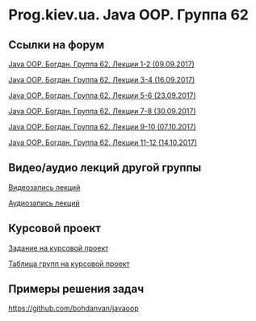 Prog.kiev.ua. Java OOP. Группа 62
===

## Cсылки на форум

[Java OOP. Богдан. Группа 62. Лекции 1-2 (09.09.2017)](https://prog.kiev.ua/forum/index.php/topic,3124.0.html)

[Java OOP. Богдан. Группа 62. Лекции 3-4 (16.09.2017)](https://prog.kiev.ua/forum/index.php/topic,3143.0.html)

[Java OOP. Богдан. Группа 62. Лекции 5-6 (23.09.2017)](https://prog.kiev.ua/forum/index.php/topic,3160.0.html)

[Java OOP. Богдан. Группа 62. Лекции 7-8 (30.09.2017)](https://prog.kiev.ua/forum/index.php/topic,3175.0.html)

[Java OOP. Богдан. Группа 62. Лекции 9-10 (07.10.2017)](https://prog.kiev.ua/forum/index.php/topic,3193.0.html)

[Java OOP. Богдан. Группа 62. Лекции 11-12 (14.10.2017)](https://prog.kiev.ua/forum/index.php/topic,3207.0.html)

## Видео/аудио лекций другой группы

[Видеозапись лекций](https://mega.nz/#F!fI9ACBqB)

[Аудиозапись лекций](https://mega.nz/#F!iIUhgL5T)

## Курсовой проект

[Задание на курсовой проект](https://docs.google.com/document/d/1BD_RtdtKI4MZylI_UGOGdE8_d2CZTZnfVCWwirvSVbU/edit)

[Таблица групп на курсовой проект](https://docs.google.com/spreadsheets/d/1hIeL1zW62LbifUjvoe7HhmIpqFbiJG_MqA4GpvCRuTQ/edit?usp=sharing)


## Примеры решения задач

https://github.com/bohdanvan/javaoop
